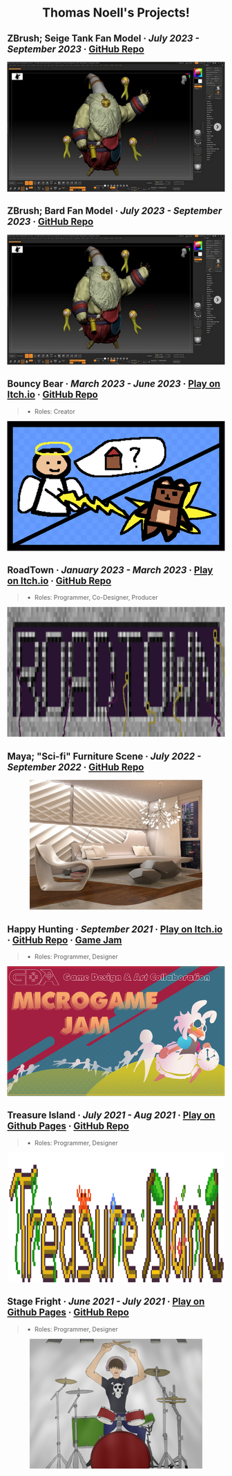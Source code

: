 <h1 align="center">Thomas Noell's Projects!</h1>


<h2>
  <strong>ZBrush; Seige Tank Fan Model</strong> · <em>July 2023 - September 2023</em> · 
  <a href="https://github.com/OfficialThomas/ZbrushBardLoL">GitHub Repo</a>
</h2>

<p align="center">
  <img src="Projects_Images/Bard_Posed.png" alt="Happy Hunting Kiss Sprite" height="300">
</p>

<h2>
  <strong>ZBrush; Bard Fan Model</strong> · <em>July 2023 - September 2023</em> · 
  <a href="https://github.com/OfficialThomas/ZbrushBardLoL">GitHub Repo</a>
</h2>

<p align="center">
  <img src="Projects_Images/Bard_Posed.png" alt="Happy Hunting Kiss Sprite" height="300">
</p>

<h2>
  <strong>Bouncy Bear</strong> · <em>March 2023 - June 2023</em> · 
  <a href="https://officialthomas.itch.io/bouncybear">Play on Itch.io</a> ·
  <a href="https://github.com/OfficialThomas/Bouncy-Bear-Game">GitHub Repo</a>
</h2>

> - Roles: Creator

<p align="center">
  <img src="Projects_Images/bouncybearscene2.png" alt="Bouncy Bear Sprite" height="300">
</p>

<h2>
  <strong>RoadTown</strong> · <em>January 2023 - March 2023</em> · 
  <a href="https://officialthomas.itch.io/roadtown-usa">Play on Itch.io</a> ·
  <a href="https://github.com/OfficialThomas/CMPM-171-GROUP-20">GitHub Repo</a>
</h2>

> - Roles: Programmer, Co-Designer, Producer

<p align="center">
  <img src="Projects_Images/roadtownlogo.png" alt="Player Sprite Roadtown" height="300">
</p>

<h2>
  <strong>Maya; "Sci-fi" Furniture Scene</strong> · <em>July 2022 - September 2022</em> · 
  <a href="https://github.com/OfficialThomas/MayaScifiScene">GitHub Repo</a>
</h2>

<p align="center">
  <img src="Projects_Images/render_011.jpg" alt="Happy Hunting Kiss Sprite" height="300">
</p>

<h2>
  <strong>Happy Hunting</strong> · <em>September 2021</em> · 
  <a href="https://jonahrobot.itch.io/happyhunting">Play on Itch.io</a> ·
  <a href="https://github.com/OfficialThomas/HappyHunting">GitHub Repo</a> · 
  <a href="https://itch.io/jam/microgame-jam-2021">Game Jam</a>
</h2>

> - Roles: Programmer, Designer

<p align="center">
  <img src="Projects_Images/IArvDQ.png" alt="Happy Hunting Kiss Sprite" height="300">
</p>

<h2>
  <strong>Treasure Island</strong> · <em>July 2021 - Aug 2021</em> · 
  <a href="https://officialthomas.github.io/Treasure-Island/">Play on Github Pages</a> ·
  <a href="https://github.com/OfficialThomas/Treasure-Island">GitHub Repo</a> 
</h2>

> - Roles: Programmer, Designer

<p align="center">
  <img src="Projects_Images/treasureIslandtitle.png" alt="Treasure Island Sprite" height="300">
</p>

<h2>
  <strong>Stage Fright</strong> · <em>June 2021 - July 2021</em> · 
  <a href="https://officialthomas.github.io/Stage-Fright/">Play on Github Pages</a> ·
  <a href="https://github.com/OfficialThomas/Stage-Fright?tab=readme-ov-file">GitHub Repo</a> 
</h2>

> - Roles: Programmer, Designer

<p align="center">
  <img src="Projects_Images/stagefrighttitlescreen.png" alt="Stage Fright Sprite" Height="300">
</p>
